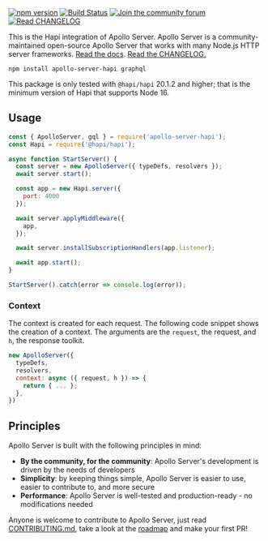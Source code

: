 [![npm version](https://badge.fury.io/js/apollo-server-hapi.svg)](https://badge.fury.io/js/apollo-server-hapi)
[![Build Status](https://circleci.com/gh/apollographql/apollo-server/tree/main.svg?style=svg)](https://circleci.com/gh/apollographql/apollo-server)
[![Join the community forum](https://img.shields.io/badge/join%20the%20community-forum-blueviolet)](https://community.apollographql.com)
[![Read CHANGELOG](https://img.shields.io/badge/read-changelog-blue)](https://github.com/apollographql/apollo-server/blob/HEAD/CHANGELOG.md)


This is the Hapi integration of Apollo Server. Apollo Server is a community-maintained open-source Apollo Server that works with many Node.js HTTP server frameworks. [Read the docs](https://www.apollographql.com/docs/apollo-server/). [Read the CHANGELOG.](https://github.com/apollographql/apollo-server/blob/main/CHANGELOG.md)

```shell
npm install apollo-server-hapi graphql
```

This package is only tested with `@hapi/hapi` 20.1.2 and higher; that is the minimum version of Hapi that supports Node 16.
## Usage

```js
const { ApolloServer, gql } = require('apollo-server-hapi');
const Hapi = require('@hapi/hapi');

async function StartServer() {
  const server = new ApolloServer({ typeDefs, resolvers });
  await server.start();

  const app = new Hapi.server({
    port: 4000
  });

  await server.applyMiddleware({
    app,
  });

  await server.installSubscriptionHandlers(app.listener);

  await app.start();
}

StartServer().catch(error => console.log(error));
```

### Context

The context is created for each request. The following code snippet shows the creation of a context. The arguments are the `request`, the request, and `h`, the response toolkit.

```js
new ApolloServer({
  typeDefs,
  resolvers,
  context: async ({ request, h }) => {
    return { ... };
  },
})
```

## Principles

Apollo Server is built with the following principles in mind:

* **By the community, for the community**: Apollo Server's development is driven by the needs of developers
* **Simplicity**: by keeping things simple, Apollo Server is easier to use, easier to contribute to, and more secure
* **Performance**: Apollo Server is well-tested and production-ready - no modifications needed

Anyone is welcome to contribute to Apollo Server, just read [CONTRIBUTING.md](https://github.com/apollographql/apollo-server/blob/main/CONTRIBUTING.md), take a look at the [roadmap](https://github.com/apollographql/apollo-server/blob/main/ROADMAP.md) and make your first PR!
